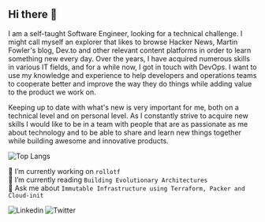 ## Hi there 👋

I am a self-taught Software Engineer, looking for a technical challenge. I might call myself an explorer that likes to browse Hacker News, Martin Fowler's blog, Dev.to and other relevant content platforms in order to learn something new every day.
Over the years, I have acquired numerous skills in various IT fields, and for a while now, I got in touch with DevOps. I want to use my knowledge and experience to help developers and operations teams to cooperate better and improve the way they do things while adding value to the product we work on.

Keeping up to date with what's new is very important for me, both on a technical level and on personal level. As I constantly strive to acquire new skills I would like to be in a team with people that are as passionate as me about technology and to be able to share and learn new things together while building awesome and innovative products.

![Top Langs](https://github-readme-stats.vercel.app/api/top-langs/?username=heh9&theme=buefy&layout=compact)

🔭 I’m currently working on `rollotf`  
🌱 I’m currently reading `Building Evolutionary Architectures`  
💬 Ask me about `Immutable Infrastructure using Terraform, Packer and Cloud-init`  

![Linkedin](https://img.shields.io/badge/linkedin%20-%230077B5.svg?&style=flat&logo=linkedin&logoColor=white") ![Twitter](https://img.shields.io/twitter/follow/vladimiriacob?style=social)

